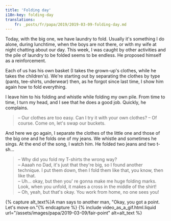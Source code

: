 ```yaml
---
title: 'Folding day'
i18n-key: folding-day
translations:
    fr: _posts/fr/papa/2019/2019-03-09-folding-day.md
---
```


Today, with the big one, we have laundry to fold. Usually it's something I do
alone, during lunchtime, when the boys are not there, or with my wife at night
chatting about our day. This week, I was caught by other activities and the pile
of laundry to be folded seems to be endless. He proposed himself as a
reinforcement.

Each of us has his own basket (I takes the grown-up's clothes, while he takes
the children's). We're starting out by separating the clothes by type (pants,
tee-shirts, underwear) then, as he forgot since last time, I show him again how
to fold everything.

I leave him to his folding and whistle while folding my own pile. From time to
time, I turn my head, and I see that he does a good job. Quickly, he complains.

> – Our clothes are too easy. Can I try it with your own clothes? – Of course.
> Come on, let's swap our buckets.

And here we go again, I separate the clothes of the little one and those of the
big one and he folds one of my jeans. We whistle and sometimes he sings. At the
end of the song, I watch him. He folded two jeans and two t-sh…

> – Why did you fold my T-shirts the wrong way?  
> – Aaaah no Dad, it's just that they're big, so I found another technique. I
> put them down, then I fold them like that, you know, then like that.  
> – Uh... okay, but then you' re gonna make me huge folding marks. Look, when
> you unfold, it makes a cross in the middle of the shirt!  
> – Oh, yeah, but that's okay. You work from home, no one sees you!

{% capture alt_text%}A man says to another man, "Okay, you got a point. Let's
move on."{% endcapture %} {% include video_as_a_gif.html.liquid
url="/assets/images/papa/2019-03-09/fair-point"
alt=alt_text
%}
